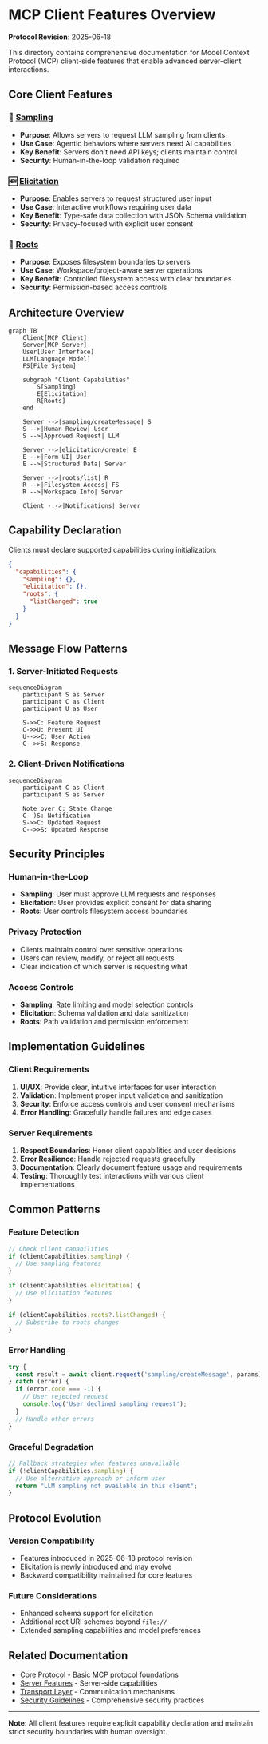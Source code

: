 # MCP Client Features Overview

**Protocol Revision**: 2025-06-18

This directory contains comprehensive documentation for Model Context Protocol (MCP) client-side features that enable advanced server-client interactions.

## Core Client Features

### 🔄 [Sampling](sampling/)
- **Purpose**: Allows servers to request LLM sampling from clients
- **Use Case**: Agentic behaviors where servers need AI capabilities
- **Key Benefit**: Servers don't need API keys; clients maintain control
- **Security**: Human-in-the-loop validation required

### 🆕 [Elicitation](elicitation/) 
- **Purpose**: Enables servers to request structured user input
- **Use Case**: Interactive workflows requiring user data
- **Key Benefit**: Type-safe data collection with JSON Schema validation
- **Security**: Privacy-focused with explicit user consent

### 📁 [Roots](roots/)
- **Purpose**: Exposes filesystem boundaries to servers
- **Use Case**: Workspace/project-aware server operations
- **Key Benefit**: Controlled filesystem access with clear boundaries
- **Security**: Permission-based access controls

## Architecture Overview

```mermaid
graph TB
    Client[MCP Client]
    Server[MCP Server]
    User[User Interface]
    LLM[Language Model]
    FS[File System]
    
    subgraph "Client Capabilities"
        S[Sampling]
        E[Elicitation]
        R[Roots]
    end
    
    Server -->|sampling/createMessage| S
    S -->|Human Review| User
    S -->|Approved Request| LLM
    
    Server -->|elicitation/create| E
    E -->|Form UI| User
    E -->|Structured Data| Server
    
    Server -->|roots/list| R
    R -->|Filesystem Access| FS
    R -->|Workspace Info| Server
    
    Client -.->|Notifications| Server
```

## Capability Declaration

Clients must declare supported capabilities during initialization:

```json
{
  "capabilities": {
    "sampling": {},
    "elicitation": {},
    "roots": {
      "listChanged": true
    }
  }
}
```

## Message Flow Patterns

### 1. Server-Initiated Requests
```mermaid
sequenceDiagram
    participant S as Server
    participant C as Client
    participant U as User
    
    S->>C: Feature Request
    C->>U: Present UI
    U-->>C: User Action
    C-->>S: Response
```

### 2. Client-Driven Notifications
```mermaid
sequenceDiagram
    participant C as Client
    participant S as Server
    
    Note over C: State Change
    C--)S: Notification
    S->>C: Updated Request
    C-->>S: Updated Response
```

## Security Principles

### Human-in-the-Loop
- **Sampling**: User must approve LLM requests and responses
- **Elicitation**: User provides explicit consent for data sharing
- **Roots**: User controls filesystem access boundaries

### Privacy Protection
- Clients maintain control over sensitive operations
- Users can review, modify, or reject all requests
- Clear indication of which server is requesting what

### Access Controls
- **Sampling**: Rate limiting and model selection controls
- **Elicitation**: Schema validation and data sanitization
- **Roots**: Path validation and permission enforcement

## Implementation Guidelines

### Client Requirements
1. **UI/UX**: Provide clear, intuitive interfaces for user interaction
2. **Validation**: Implement proper input validation and sanitization
3. **Security**: Enforce access controls and user consent mechanisms
4. **Error Handling**: Gracefully handle failures and edge cases

### Server Requirements
1. **Respect Boundaries**: Honor client capabilities and user decisions
2. **Error Resilience**: Handle rejected requests gracefully
3. **Documentation**: Clearly document feature usage and requirements
4. **Testing**: Thoroughly test interactions with various client implementations

## Common Patterns

### Feature Detection
```typescript
// Check client capabilities
if (clientCapabilities.sampling) {
  // Use sampling features
}

if (clientCapabilities.elicitation) {
  // Use elicitation features
}

if (clientCapabilities.roots?.listChanged) {
  // Subscribe to roots changes
}
```

### Error Handling
```typescript
try {
  const result = await client.request('sampling/createMessage', params);
} catch (error) {
  if (error.code === -1) {
    // User rejected request
    console.log('User declined sampling request');
  }
  // Handle other errors
}
```

### Graceful Degradation
```typescript
// Fallback strategies when features unavailable
if (!clientCapabilities.sampling) {
  // Use alternative approach or inform user
  return "LLM sampling not available in this client";
}
```

## Protocol Evolution

### Version Compatibility
- Features introduced in 2025-06-18 protocol revision
- Elicitation is newly introduced and may evolve
- Backward compatibility maintained for core features

### Future Considerations
- Enhanced schema support for elicitation
- Additional root URI schemes beyond `file://`
- Extended sampling capabilities and model preferences

## Related Documentation

- [Core Protocol](../core/) - Basic MCP protocol foundations
- [Server Features](../server/) - Server-side capabilities
- [Transport Layer](../transport/) - Communication mechanisms
- [Security Guidelines](../security/) - Comprehensive security practices

---

**Note**: All client features require explicit capability declaration and maintain strict security boundaries with human oversight.